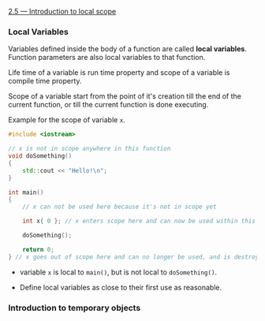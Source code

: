 [2.5 — Introduction to local scope](https://www.learncpp.com/cpp-tutorial/introduction-to-local-scope/)

### Local Variables

Variables defined inside the body of a function are called **local variables**. Function parameters are also local variables to that function.

Life time of a variable is run time property and scope of a variable is compile time property.

Scope of a variable start from the point of it's creation till the end of the current function, or till the current function is done executing.

Example for the scope of variable `x`.

```c++
#include <iostream>

// x is not in scope anywhere in this function
void doSomething()
{
    std::cout << "Hello!\n";
}

int main()
{
    // x can not be used here because it's not in scope yet

    int x{ 0 }; // x enters scope here and can now be used within this function

    doSomething();

    return 0;
} // x goes out of scope here and can no longer be used, and is destroyed
```

- variable `x` is local to `main()`, but is not local to `doSomething()`.

- Define local variables as close to their first use as reasonable.


### Introduction to temporary objects

